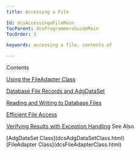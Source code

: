 ```yaml
---
title: Accessing a File

Id: dcsAccessingaFileMain
TocParent: dcsProgrammersGuideMain
TocOrder: 3

keywords: accessing a file, contents of

---
```


Contents

[Using the FileAdapter Class](dcsUsingtheFileAdapterClass.html) 

[Database File Records and AdgDataSet](dcsDatabaseFileRecordsandAdgDataSet.html) 

[Reading and Writing to Database Files](dcsReadingandWritingtoDatabaseFiles.html) 

[Efficient File Access](dcsEfficientFileAccess.html) 

[Verifying Results with Exception Handling](dcsVerifyingResultswithExceptionHandling.html) 
See Also

<dl />
      [AdgDataSet Class](dcsAdgDataSetClass.html)
      <br />
      [FileAdapter Class](dcsFileAdapterClass.html)

